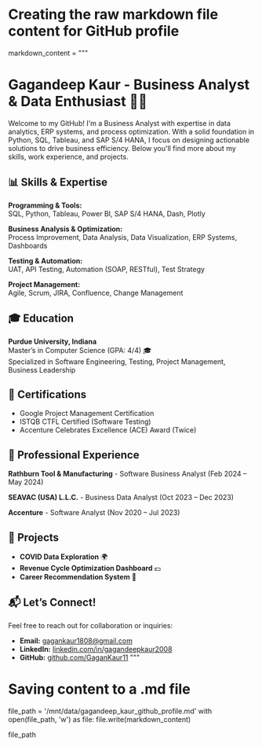# Creating the raw markdown file content for GitHub profile
markdown_content = """
# **Gagandeep Kaur - Business Analyst & Data Enthusiast 👩‍💻**

Welcome to my GitHub! I'm a Business Analyst with expertise in data analytics, ERP systems, and process optimization. With a solid foundation in Python, SQL, Tableau, and SAP S/4 HANA, I focus on designing actionable solutions to drive business efficiency. Below you'll find more about my skills, work experience, and projects.

## **📊 Skills & Expertise**

**Programming & Tools:**  
SQL, Python, Tableau, Power BI, SAP S/4 HANA, Dash, Plotly

**Business Analysis & Optimization:**  
Process Improvement, Data Analysis, Data Visualization, ERP Systems, Dashboards

**Testing & Automation:**  
UAT, API Testing, Automation (SOAP, RESTful), Test Strategy

**Project Management:**  
Agile, Scrum, JIRA, Confluence, Change Management

## **🎓 Education**

**Purdue University, Indiana**  
Master’s in Computer Science (GPA: 4/4) 🎓  
Specialized in Software Engineering, Testing, Project Management, Business Leadership

## **🏅 Certifications**

- Google Project Management Certification  
- ISTQB CTFL Certified (Software Testing)  
- Accenture Celebrates Excellence (ACE) Award (Twice)

## **💼 Professional Experience**

**Rathburn Tool & Manufacturing** - Software Business Analyst (Feb 2024 – May 2024)

**SEAVAC (USA) L.L.C.** - Business Data Analyst (Oct 2023 – Dec 2023)

**Accenture** - Software Analyst (Nov 2020 – Jul 2023)

## **🚀 Projects**

- **COVID Data Exploration** 🌍  
- **Revenue Cycle Optimization Dashboard** 💵  
- **Career Recommendation System** 💼

## **📬 Let’s Connect!**

Feel free to reach out for collaboration or inquiries:

- **Email:** [gagankaur1808@gmail.com](mailto:gagankaur1808@gmail.com)  
- **LinkedIn:** [linkedin.com/in/gagandeepkaur2008](https://linkedin.com/in/gagandeepkaur2008)  
- **GitHub:** [github.com/GaganKaur11](https://github.com/GaganKaur11)
"""

# Saving content to a .md file
file_path = '/mnt/data/gagandeep_kaur_github_profile.md'
with open(file_path, 'w') as file:
    file.write(markdown_content)

file_path
